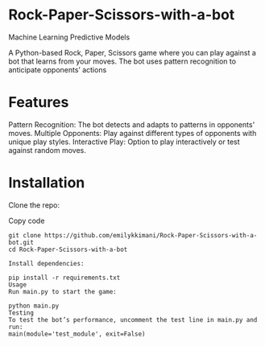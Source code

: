 # Rock-Paper-Scissors-with-a-bot
Machine Learning Predictive Models

A Python-based Rock, Paper, Scissors game where you can play against a bot that learns from your moves. The bot uses pattern recognition to anticipate opponents’ actions

# Features

Pattern Recognition: The bot detects and adapts to patterns in opponents' moves.
Multiple Opponents: Play against different types of opponents with unique play styles.
Interactive Play: Option to play interactively or test against random moves.

# Installation
 Clone the repo:


Copy code


```
git clone https://github.com/emilykkimani/Rock-Paper-Scissors-with-a-bot.git
cd Rock-Paper-Scissors-with-a-bot 

Install dependencies:

pip install -r requirements.txt
Usage
Run main.py to start the game:

python main.py
Testing
To test the bot’s performance, uncomment the test line in main.py and run:
main(module='test_module', exit=False)
